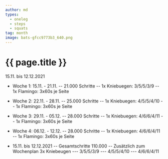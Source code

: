 ```yaml
---
author: md
types:
  - oneleg
  - steps
  - squats
tag: month
image: bats-gfcc9773b3_640.png
---
```

# {{ page.title }}
15.11. bis 12.12.2021

- Woche 1: 15.11. - 21.11.
-- 21.000 Schritte
-- 1x Kniebuegen: 3/5/5/3/9
-- 1x Flamingo: 3x60s je Seite

- Woche 2: 22.11. - 28.11.
-- 25.000 Schritte
-- 1x Kniebuegen: 4/5/5/4/10
-- 1x Flamingo: 3x60s je Seite

- Woche 3: 29.11. - 05.12.
-- 28.000 Schritte
-- 1x Kniebuegen: 4/6/6/4/11
-- 1x Flamingo: 3x60s je Seite

- Woche 4: 06.12. - 12.12.
-- 28.000 Schritte
-- 1x Kniebuegen: 4/6/6/4/11
-- 1x Flamingo: 3x60s je Seite

- 15.11. bis 12.12.2021
-- Gesamtschritte 110.000
-- Zusätzlich zum Wochenplan 3x Kniebeugen
--- 3/5/5/3/9
--- 4/5/5/4/10
--- 4/6/6/4/11
